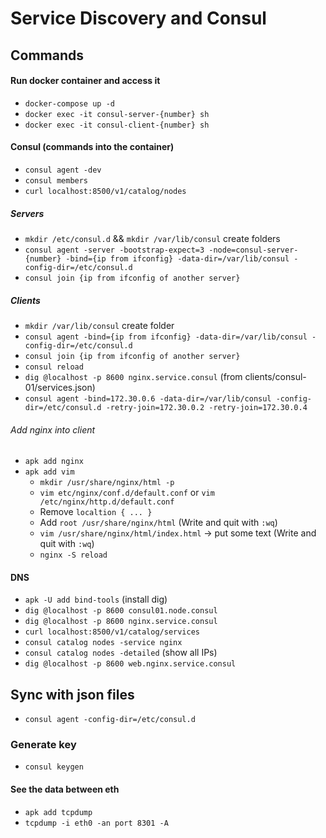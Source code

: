 # Service Discovery and Consul

## Commands

#### Run docker container and access it

- `docker-compose up -d`
- `docker exec -it consul-server-{number} sh`
- `docker exec -it consul-client-{number} sh`

#### Consul (commands into the container)

- `consul agent -dev`
- `consul members`
- `curl localhost:8500/v1/catalog/nodes`

##### Servers

- `mkdir /etc/consul.d` && `mkdir /var/lib/consul` create folders
- `consul agent -server -bootstrap-expect=3 -node=consul-server-{number} -bind={ip from ifconfig} -data-dir=/var/lib/consul -config-dir=/etc/consul.d`
- `consul join {ip from ifconfig of another server}`

##### Clients

- `mkdir /var/lib/consul` create folder
- `consul agent -bind={ip from ifconfig} -data-dir=/var/lib/consul -config-dir=/etc/consul.d`
- `consul join {ip from ifconfig of another server}`
- `consul reload`
- `dig @localhost -p 8600 nginx.service.consul` (from clients/consul-01/services.json)
- `consul agent -bind=172.30.0.6 -data-dir=/var/lib/consul -config-dir=/etc/consul.d -retry-join=172.30.0.2 -retry-join=172.30.0.4`

###### Add nginx into client

- `apk add nginx`
- `apk add vim`
  - `mkdir /usr/share/nginx/html -p`
  - `vim etc/nginx/conf.d/default.conf` or `vim /etc/nginx/http.d/default.conf`
  - Remove `localtion { ... }`
  - Add `root /usr/share/nginx/html` (Write and quit with `:wq`)
  - `vim /usr/share/nginx/html/index.html` -> put some text (Write and quit with `:wq`)
  - `nginx -S reload`

#### DNS

- `apk -U add bind-tools` (install dig)
- `dig @localhost -p 8600 consul01.node.consul`
- `dig @localhost -p 8600 nginx.service.consul`
- `curl localhost:8500/v1/catalog/services`
- `consul catalog nodes -service nginx`
- `consul catalog nodes -detailed` (show all IPs)
- `dig @localhost -p 8600 web.nginx.service.consul`

## Sync with json files

- `consul agent -config-dir=/etc/consul.d`

### Generate key

- `consul keygen`

#### See the data between eth

- `apk add tcpdump`
- `tcpdump -i eth0 -an port 8301 -A`
